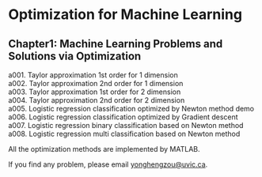 # Optimization for Machine Learning
## Chapter1: Machine Learning Problems and Solutions via Optimization
a001. Taylor approximation 1st order for 1 dimension\
a002. Taylor approximation 2nd order for 1 dimension\
a003. Taylor approximation 1st order for 2 dimension\
a004. Taylor approximation 2nd order for 2 dimension\
a005. Logistic regression classification optimized by Newton method demo\
a006. Logistic regression classification optimized by Gradient descent\
a007. Logistic regression binary classification based on Newton method\
a008. Logistic regression multi classification based on Newton method


All the optimization methods are implemented by MATLAB.

If you find any problem, please email yonghengzou@uvic.ca.
